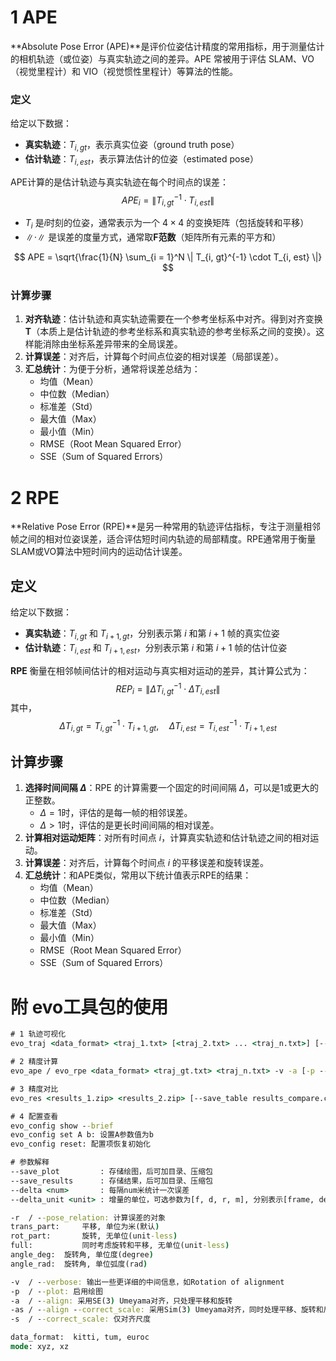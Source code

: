# 1 APE

**Absolute Pose Error (APE)**是评价位姿估计精度的常用指标，用于测量估计的相机轨迹（或位姿）与真实轨迹之间的差异。APE 常被用于评估 SLAM、VO（视觉里程计）和 VIO（视觉惯性里程计）等算法的性能。

### **定义**

给定以下数据：

- **真实轨迹**：$T_{i, gt}$，表示真实位姿（ground truth pose）
- **估计轨迹**：$T_{i,est}$，表示算法估计的位姿（estimated pose）

APE计算的是估计轨迹与真实轨迹在每个时间点的误差：
$$
APE_i=  \| T_{i, gt}^{-1} \cdot T_{i, est} \|
$$

- $T_i$ 是$i$时刻的位姿，通常表示为一个 $4 \times 4$ 的变换矩阵（包括旋转和平移）
- $\lVert \cdot \rVert$ 是误差的度量方式，通常取**F范数**（矩阵所有元素的平方和）

$$
APE =  \sqrt{\frac{1}{N} \sum_{i = 1}^N \| T_{i, gt}^{-1} \cdot T_{i, est} \|}
$$

### **计算步骤**

1. **对齐轨迹**：估计轨迹和真实轨迹需要在一个参考坐标系中对齐。得到对齐变换$\boldsymbol{T}$（本质上是估计轨迹的参考坐标系和真实轨迹的参考坐标系之间的变换）。这样能消除由坐标系差异带来的全局误差。
2. **计算误差**：对齐后，计算每个时间点位姿的相对误差（局部误差）。
3. **汇总统计**：为便于分析，通常将误差总结为：
   - 均值（Mean）
   - 中位数（Median）
   - 标准差（Std）
   - 最大值（Max）
   - 最小值（Min）
   - RMSE（Root Mean Squared Error）
   - SSE（Sum of Squared Errors）

# 2 RPE

**Relative Pose Error (RPE)**是另一种常用的轨迹评估指标，专注于测量相邻帧之间的相对位姿误差，适合评估短时间内轨迹的局部精度。RPE通常用于衡量SLAM或VO算法中短时间内的运动估计误差。

## **定义**

给定以下数据：

- **真实轨迹**：$T_{i, gt}$ 和 $T_{i + 1, gt}$，分别表示第 $i$ 和第 $i + 1$ 帧的真实位姿
- **估计轨迹**：$T_{i, est}$ 和 $T_{i + 1, est}$，分别表示第 $i$ 和第 $i + 1$ 帧的估计位姿

**RPE** 衡量在相邻帧间估计的相对运动与真实相对运动的差异，其计算公式为：
$$
REP_i = \| \Delta T_{i, gt}^{−1} \cdot \Delta T_{i, est} \|
$$
其中，
$$
\Delta T_{i,gt} = T_{i, gt}^{-1} \cdot T_{i + 1, gt}, \quad \Delta T_{i, est} = T_{i, est}^{-1} \cdot T_{i+1, est}
$$

## **计算步骤**

1. **选择时间间隔 $\Delta$**：RPE 的计算需要一个固定的时间间隔 $\Delta$，可以是1或更大的正整数。
   - $\Delta=1$时，评估的是每一帧的相邻误差。
   - $\Delta > 1$时，评估的是更长时间间隔的相对误差。
2. **计算相对运动矩阵**：对所有时间点 $i$，计算真实轨迹和估计轨迹之间的相对运动。
3. **计算误差**：对齐后，计算每个时间点 $i$ 的平移误差和旋转误差。
4. **汇总统计**：和APE类似，常用以下统计值表示RPE的结果：
   - 均值（Mean）
   - 中位数（Median）
   - 标准差（Std）
   - 最大值（Max）
   - 最小值（Min）
   - RMSE（Root Mean Squared Error）
   - SSE（Sum of Squared Errors）

# 附 evo工具包的使用

```cmd
# 1 轨迹可视化
evo_traj <data_format> <traj_1.txt> [<traj_2.txt> ... <traj_n.txt>] [--ref=<traj_gt.txt>] [-p] [--plot_mode=<mode>]

# 2 精度计算
evo_ape / evo_rpe <data_format> <traj_gt.txt> <traj_n.txt> -v -a [-p --plot_mode=<mode>] [--save_results results_n.zip]

# 3 精度对比
evo_res <results_1.zip> <results_2.zip> [--save_table results_compare.csv]

# 4 配置查看
evo_config show --brief
evo_config set A b: 设置A参数值为b
evo_config reset: 配置项恢复初始化

# 参数解释
--save_plot			: 存储绘图，后可加目录、压缩包
--save_results		: 存储结果，后可加目录、压缩包
--delta <num>		: 每隔num米统计一次误差
--delta_unit <unit>	: 增量的单位，可选参数为[f, d, r, m], 分别表示[frame, degree, rad, meter]

-r 	/ --pose_relation: 计算误差的对象
trans_part: 	平移, 单位为米(默认)
rot_part: 		旋转, 无单位(unit-less)
full: 			同时考虑旋转和平移, 无单位(unit-less)
angle_deg: 	旋转角, 单位度(degree)
angle_rad: 	旋转角, 单位弧度(rad)

-v	/ --verbose: 输出一些更详细的中间信息，如Rotation of alignment
-p	/ --plot: 启用绘图
-a 	/ --align: 采用SE(3) Umeyama对齐，只处理平移和旋转
-as / --align --correct_scale: 采用Sim(3) Umeyama对齐，同时处理平移、旋转和尺度
-s  / --correct_scale: 仅对齐尺度

data_format:  kitti, tum, euroc
mode: xyz, xz
```

